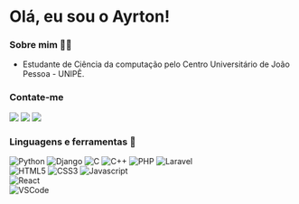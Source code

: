 # Olá, eu sou o Ayrton!
### Sobre mim 👨‍💻
- Estudante de Ciência da computação pelo Centro Universitário de João Pessoa - UNIPÊ.
### Contate-me
[![](https://img.shields.io/badge/LinkedIn-0077B5?style=for-the-badge&logo=linkedin&logoColor=white)](https://www.linkedin.com/in/ayrton-rodrigues-168a6b244)
[![](https://img.shields.io/badge/Gmail-D14836?style=for-the-badge&logo=gmail&logoColor=white)](mailto:ayrtonrodrigues45@gmail.com)
[![](https://img.shields.io/badge/Instagram-E4405F?style=for-the-badge&logo=instagram&logoColor=white)]()
<br />
### Linguagens e ferramentas 🧰
![Python](https://img.shields.io/badge/Python-14354C?style=for-the-badge&logo=python&logoColor=white)
![Django](https://img.shields.io/badge/Django-092E20?style=for-the-badge&logo=django&logoColor=white)
![C](https://img.shields.io/badge/C-00599C?style=for-the-badge&logo=c&logoColor=white)
![C++](https://img.shields.io/badge/C%2B%2B-00599C?style=for-the-badge&logo=c%2B%2B&logoColor=white)
![PHP](https://img.shields.io/badge/PHP-777BB4?style=for-the-badge&logo=php&logoColor=white)
![Laravel](https://img.shields.io/badge/Laravel-FF2D20?style=for-the-badge&logo=laravel&logoColor=white)
<br />
![HTML5](https://img.shields.io/badge/HTML5-E34F26?style=for-the-badge&logo=html5&logoColor=white)
![CSS3](https://img.shields.io/badge/CSS3-1572B6?style=for-the-badge&logo=css3&logoColor=white)
![Javascript](https://img.shields.io/badge/JavaScript-F7DF1E?style=for-the-badge&logo=javascript&logoColor=black)
<br />
![React](https://img.shields.io/badge/React-20232A?style=for-the-badge&logo=react&logoColor=61DAFB)
<br />
![VSCode](https://img.shields.io/badge/Visual_Studio_Code-0078D4?style=for-the-badge&logo=visual%20studio%20code&logoColor=white)
